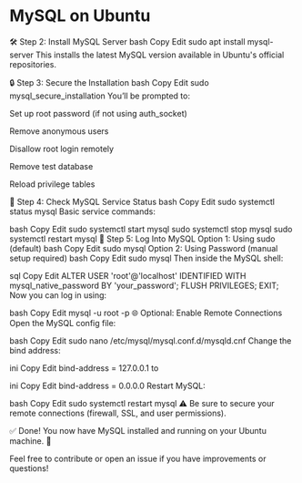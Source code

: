 # MySQL on Ubuntu

🛠 Step 2: Install MySQL Server
bash
Copy
Edit
sudo apt install mysql-server
This installs the latest MySQL version available in Ubuntu's official repositories.

🔒 Step 3: Secure the Installation
bash
Copy
Edit
sudo mysql_secure_installation
You’ll be prompted to:

Set up root password (if not using auth_socket)

Remove anonymous users

Disallow root login remotely

Remove test database

Reload privilege tables

🚦 Step 4: Check MySQL Service Status
bash
Copy
Edit
sudo systemctl status mysql
Basic service commands:

bash
Copy
Edit
sudo systemctl start mysql
sudo systemctl stop mysql
sudo systemctl restart mysql
🔑 Step 5: Log Into MySQL
Option 1: Using sudo (default)
bash
Copy
Edit
sudo mysql
Option 2: Using Password (manual setup required)
bash
Copy
Edit
sudo mysql
Then inside the MySQL shell:

sql
Copy
Edit
ALTER USER 'root'@'localhost' IDENTIFIED WITH mysql_native_password BY 'your_password';
FLUSH PRIVILEGES;
EXIT;
Now you can log in using:

bash
Copy
Edit
mysql -u root -p
🌐 Optional: Enable Remote Connections
Open the MySQL config file:

bash
Copy
Edit
sudo nano /etc/mysql/mysql.conf.d/mysqld.cnf
Change the bind address:

ini
Copy
Edit
bind-address = 127.0.0.1
to

ini
Copy
Edit
bind-address = 0.0.0.0
Restart MySQL:

bash
Copy
Edit
sudo systemctl restart mysql
⚠️ Be sure to secure your remote connections (firewall, SSL, and user permissions).

✅ Done!
You now have MySQL installed and running on your Ubuntu machine. 🎉

Feel free to contribute or open an issue if you have improvements or questions!
